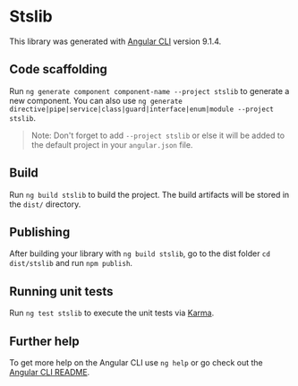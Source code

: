 # Stslib

This library was generated with [Angular CLI](https://github.com/angular/angular-cli) version 9.1.4.

## Code scaffolding

Run `ng generate component component-name --project stslib` to generate a new component. You can also use `ng generate directive|pipe|service|class|guard|interface|enum|module --project stslib`.
> Note: Don't forget to add `--project stslib` or else it will be added to the default project in your `angular.json` file. 

## Build

Run `ng build stslib` to build the project. The build artifacts will be stored in the `dist/` directory.

## Publishing

After building your library with `ng build stslib`, go to the dist folder `cd dist/stslib` and run `npm publish`.

## Running unit tests

Run `ng test stslib` to execute the unit tests via [Karma](https://karma-runner.github.io).

## Further help

To get more help on the Angular CLI use `ng help` or go check out the [Angular CLI README](https://github.com/angular/angular-cli/blob/master/README.md).
